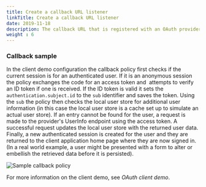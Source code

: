 ```yaml
---
title: Create a callback URL listener
linkTitle: Create a callback URL listener
date: 2019-11-18
description: The callback URL that is registered with an OAuth provider is implemented very simply by creating a matching relative path in an HTTP listener. The policy for this path needs only to add a **Redirect resource owner to Authz Server** filter (see [Redirect resource owner to authorization server](/docs/apigw_oauth/oauth_client_filters/oauth_client_redirect)). The filter must be configured with a reference to the relevant provider profile for this callback URL.
weight : 6
---
```


### Callback sample

In the client demo configuration the callback policy first checks if the current session is for an authenticated user. If it is an anonymous session the policy exchanges the code for an access token and  attempts to verify an ID token if one is received. If the ID token is valid it sets the `authentication.subject.id` to the `sub` identifier and saves the token. Using the `sub` the policy then checks the local user store for additional user information (in this case the local user store is a cache set up to simulate an actual user store). If an entry cannot be found for the user, a request is made to the provider's UserInfo endpoint using the access token. A successful request updates the local user store with the returned user data. Finally, a new authenticated session is created for the user and they are returned to the client application home page where they are now signed in. (In a real world example, a user might be presented with a form to alter or embellish the retrieved data before it is persisted).

![Sample callback policy](/Images/OAuth/openid_policy.png)

For more information on the client demo, see *OAuth client demo*.
